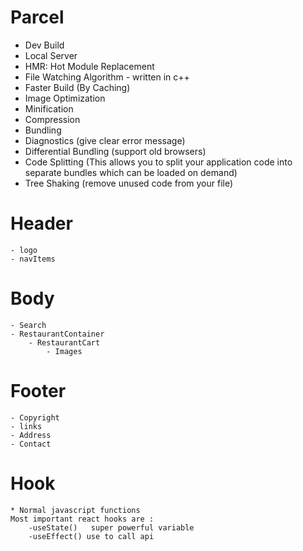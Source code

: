 

# Parcel
- Dev Build
- Local Server
- HMR: Hot Module Replacement
- File Watching Algorithm - written in c++
- Faster Build (By Caching)
- Image Optimization
- Minification
- Compression
- Bundling
- Diagnostics (give clear error message)
- Differential Bundling (support old browsers)
- Code Splitting (This allows you to split your application code into separate bundles which can be loaded on demand)
- Tree Shaking (remove unused code from your file)



# Header
    - logo
    - navItems
# Body
    - Search
    - RestaurantContainer
        - RestaurantCart
            - Images
# Footer
    - Copyright
    - links
    - Address
    - Contact


# Hook
    * Normal javascript functions
    Most important react hooks are :
        -useState()   super powerful variable
        -useEffect() use to call api